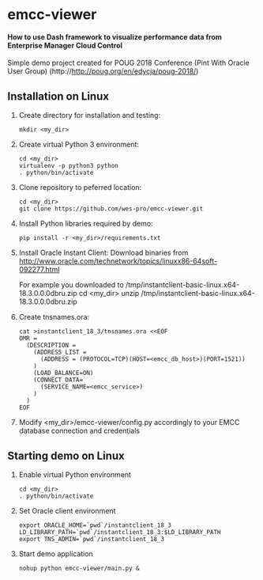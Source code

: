 # emcc-viewer
#### How to use Dash framework to visualize performance data from Enterprise Manager Cloud Control

Simple demo project created for POUG 2018 Conference (Pint With Oracle User Group) (http://http://poug.org/en/edycja/poug-2018/)

## Installation on Linux

1. Create directory for installation and testing:
   ```
   mkdir <my_dir>
   ```
1. Create virtual Python 3 environment:
   ```
   cd <my_dir>
   virtualenv -p python3 python
   . python/bin/activate
   ```
1. Clone repository to peferred location:
   ```
   cd <my_dir>
   git clone https://github.com/wes-pro/emcc-viewer.git
   ```
1. Install Python libraries required by demo:
   ```
   pip install -r <my_dir>/requirements.txt
   ```
1. Install Oracle Instant Client:
   Download binaries from <br> http://www.oracle.com/technetwork/topics/linuxx86-64soft-092277.html
   
   For example you downloaded to /tmp/instantclient-basic-linux.x64-18.3.0.0.0dbru.zip
   cd <my_dir>
   unzip /tmp/instantclient-basic-linux.x64-18.3.0.0.0dbru.zip
1. Create tnsnames.ora:
   ```
   cat >instantclient_18_3/tnsnames.ora <<EOF
   OMR = 
     (DESCRIPTION =
       (ADDRESS_LIST = 
         (ADDRESS = (PROTOCOL=TCP)(HOST=<emcc_db_host>)(PORT=1521))
       )
       (LOAD_BALANCE=ON)
       (CONNECT_DATA=
         (SERVICE_NAME=<emcc_service>)
       )
     )
   EOF
   ```
1. Modify <my_dir>/emcc-viewer/config.py accordingly to your EMCC database connection and credentials
   
## Starting demo on Linux
 
1. Enable virtual Python environment
   ```
   cd <my_dir>
   . python/bin/activate
   ```
1. Set Oracle client environment
   ```
   export ORACLE_HOME=`pwd`/instantclient_18_3
   LD_LIBRARY_PATH=`pwd`/instantclient_18_3:$LD_LIBRARY_PATH
   export TNS_ADMIN=`pwd`/instantclient_18_3
   ```
1. Start demo application
   ```
   nohup python emcc-viewer/main.py &
   ```

 

